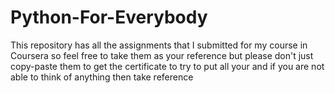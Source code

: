 # Python-For-Everybody
This repository has all the assignments that I submitted for my course in Coursera so feel free to take them as your reference but please don't just copy-paste them to get the certificate to try to put all your and if you are not able to think of anything then take reference 
